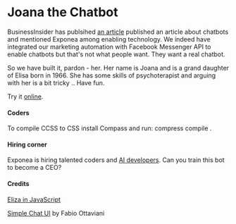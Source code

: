 
# Joana the Chatbot

BusinessInsider has publsihed [an article](http://www.businessinsider.com/chatbots-explained-why-businesses-should-be-paying-attention-to-the-chatbot-revolution-2016-7) published an article about chatbots and mentioned Exponea among enabling technology. We indeed have integrated our marketing automation with Facebook Messenger API to enable chatbots but that's not what people want. They want a real chatbot. 

So we have built it, pardon - her. Her name is Joana and is a grand daughter of Elisa born in 1966. She has some skills of psychoterapist and arguing with her is a bit tricky ..
Have fun. 

Try it [online](https://conversation.exponea.com/joana).

#### Coders

To compile CCSS to CSS install Compass and run:
compress compile . 

#### Hiring corner

Exponea is hiring talented coders and [AI developers](https://exponea.com/careers/). Can you train this bot to become a CEO?

#### Credits

[Eliza in JavaScript](http://nlp-addiction.com/chatbot/eliza/)

[Simple Chat UI](http://codepen.io/supah/pen/jqOBqp) by Fabio Ottaviani


